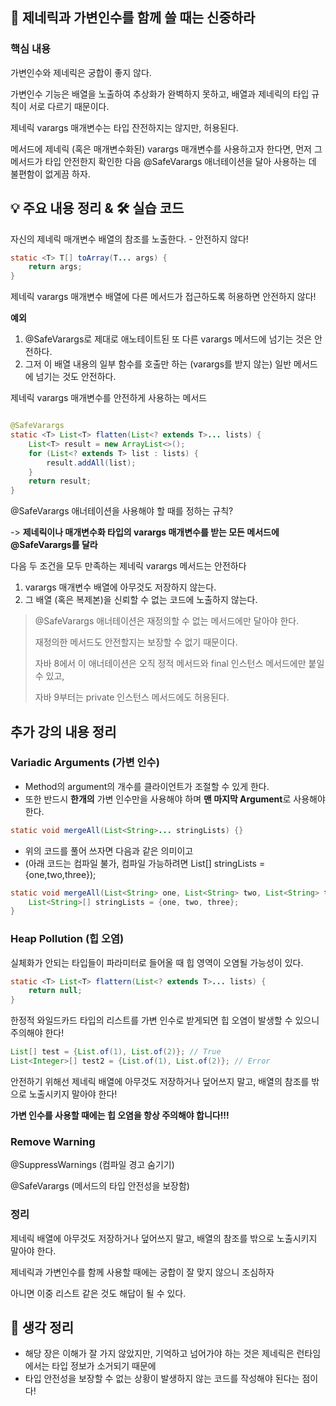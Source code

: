 ## 📖 제네릭과 가변인수를 함께 쓸 때는 신중하라

### 핵심 내용

가변인수와 제네릭은 궁합이 좋지 않다.

가변인수 기능은 배열을 노출하여 추상화가 완벽하지 못하고, 배열과 제네릭의 타입 규칙이 서로 다르기 때문이다.

제네릭 varargs 매개변수는 타입 잔전하지는 않지만, 허용된다.

메서드에 제네릭 (혹은 매개변수화된) varargs 매개변수를 사용하고자 한다면, 먼저 그 메서드가 타입 안전한지 확인한 다음 @SafeVarargs 애너테이션을 달아 사용하는 데 불편함이 없게끔 하자.

## 💡 주요 내용 정리 & 🛠️ 실습 코드

자신의 제네릭 매개변수 배열의 참조를 노출한다. - 안전하지 않다!
```java
static <T> T[] toArray(T... args) {
    return args;
}
```

제네릭 varargs 매개변수 배열에 다른 메서드가 접근하도록 허용하면 안전하지 않다!

**예외**

1. @SafeVarargs로 제대로 애노테이트된 또 다른 varargs 메서드에 넘기는 것은 안전하다.
2. 그저 이 배열 내용의 일부 함수를 호출만 하는 (varargs를 받지 않는) 일반 메서드에 넘기는 것도 안전하다.

제네릭 varargs 매개변수를 안전하게 사용하는 메서드
```java

@SafeVarargs
static <T> List<T> flatten(List<? extends T>... lists) {
    List<T> result = new ArrayList<>();
    for (List<? extends T> list : lists) {
        result.addAll(list);
    }
    return result;
}
```

@SafeVarargs 애너테이션을 사용해야 할 때를 정하는 규칙?

-> **제네릭이나 매개변수화 타입의 varargs 매개변수를 받는 모든 메서드에 @SafeVarargs를 달라**

다음 두 조건을 모두 만족하는 제네릭 varargs 메서드는 안전하다

1. varargs 매개변수 배열에 아무것도 저장하지 않는다.
2. 그 배열 (혹은 복제본)을 신뢰할 수 없는 코드에 노출하지 않는다.

> @SafeVarargs 애너테이션은 재정의할 수 없는 메서드에만 달아야 한다. 
>
> 재정의한 메서드도 안전할지는 보장할 수 없기 때문이다.
> 
> 자바 8에서 이 애너테이션은 오직 정적 메서드와 final 인스턴스 메서드에만 붙일 수 있고,
> 
> 자바 9부터는 private 인스턴스 메서드에도 허용된다.


## 추가 강의 내용 정리

### Variadic Arguments (가변 인수)

- Method의 argument의 개수를 클라이언트가 조절할 수 있게 한다.
- 또한 반드시 **한개의** 가변 인수만을 사용해야 하며 **맨 마지막 Argument**로 사용해야 한다.

```java
static void mergeAll(List<String>... stringLists) {}
```

- 위의 코드를 풀어 쓰자면 다음과 같은 의미이고
- (아래 코드는 컴파일 불가, 컴파일 가능하려면 List[] stringLists = {one,two,three});
```java
static void mergeAll(List<String> one, List<String> two, List<String> three) {
    List<String>[] stringLists = {one, two, three};
}
```

### Heap Pollution (힙 오염)

실체화가 안되는 타입들이 파라미터로 들어올 때 힙 영역이 오염될 가능성이 있다.

```java
static <T> List<T> flattern(List<? extends T>... lists) {
    return null;
}
```
한정적 와일드카드 타입의 리스트를 가변 인수로 받게되면 힙 오염이 발생할 수 있으니 주의해야 한다!

```java
List[] test = {List.of(1), List.of(2)}; // True
List<Integer>[] test2 = {List.of(1), List.of(2)}; // Error
```

안전하기 위해선 제네릭 배열에 아무것도 저장하거나 덮어쓰지 말고, 배열의 참조를 밖으로 노출시키지 말아야 한다!

**가변 인수를 사용할 때에는 힙 오염을 항상 주의해야 합니다!!!** 


### Remove Warning

@SuppressWarnings (컴파일 경고 숨기기)

@SafeVarargs (메서드의 타입 안전성을 보장함)


### 정리

제네릭 배열에 아무것도 저장하거나 덮어쓰지 말고,
배열의 참조를 밖으로 노출시키지 말아야 한다.

제네릭과 가변인수를 함께 사용할 때에는 궁합이 잘 맞지 않으니 조심하자

아니면 이중 리스트 같은 것도 해답이 될 수 있다. 


## 🤔 생각 정리

- 해당 장은 이해가 잘 가지 않았지만, 기억하고 넘어가야 하는 것은 제네릭은 런타임에서는 타입 정보가 소거되기 때문에 
- 타입 안전성을 보장할 수 없는 상황이 발생하지 않는 코드를 작성해야 된다는 점이다!

